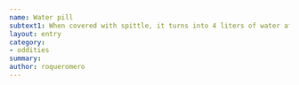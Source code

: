 ```yaml
---
name: Water pill
subtext1: When covered with spittle, it turns into 4 liters of water after 10 seconds.
layout: entry
category:
- oddities
summary: 
author: roqueromero
---
```

